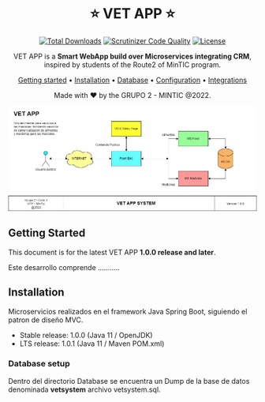 

<div align="center">

# :star: VET APP :star: 

[![Total Downloads](https://poser.pugx.org/aimeos/aimeos-typo3/d/total.svg)](https://packagist.org/packages/aimeos/aimeos-typo3)
[![Scrutinizer Code Quality](https://scrutinizer-ci.com/g/aimeos/aimeos-typo3/badges/quality-score.png?b=master)](https://scrutinizer-ci.com/g/aimeos/aimeos-typo3/?branch=master)
[![License](https://poser.pugx.org/aimeos/aimeos-typo3/license.svg)](https://packagist.org/packages/aimeos/aimeos-typo3)

VET APP is a **Smart WebApp build over Microservices integrating CRM**, inspired by students of the Route2 of MinTIC program.

[Getting started](#getting-started) •
[Installation](#installation) •
[Database](#database-setup) •
[Configuration](#configuration) •
[Integrations](#third-party-integrations)

Made with :heart: by the GRUPO 2 - MINTIC @2022.

</div>

[![VET APP demo](https://github.com/raulrobinson/grupo2ruta2utp/blob/master/img/ArquitecturaApp.jpg)](http://demo.org/)

## Getting Started

This document is for the latest VET APP **1.0.0 release and later**.

Este desarrollo comprende ...........

## Installation

Microservicios realizados en el framework Java Spring Boot, siguiendo el patron de diseño MVC.

- Stable release: 1.0.0 (Java 11 / OpenJDK)
- LTS release: 1.0.1 (Java 11 / Maven POM.xml)

### Database setup

Dentro del directorio Database se encuentra un Dump de la base de datos denominada **vetsystem** archivo vetsystem.sql.


